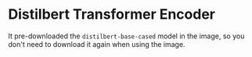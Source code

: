 # Distilbert Transformer Encoder

It pre-downloaded the `distilbert-base-cased` model in the image, 
so you don't need to download it again when using the image. 